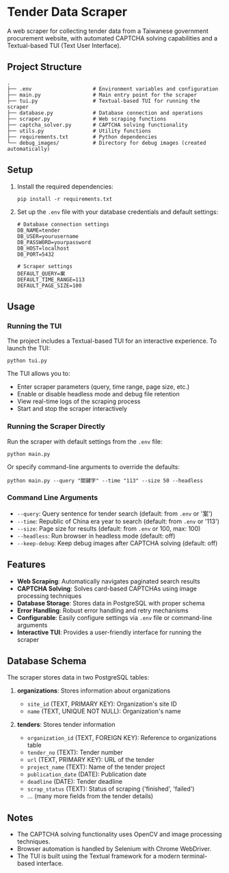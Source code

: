 # Tender Data Scraper

A web scraper for collecting tender data from a Taiwanese government procurement website, with automated CAPTCHA solving capabilities and a Textual-based TUI (Text User Interface).

## Project Structure

```
.
├── .env                    # Environment variables and configuration
├── main.py                 # Main entry point for the scraper
├── tui.py                  # Textual-based TUI for running the scraper
├── database.py             # Database connection and operations
├── scraper.py              # Web scraping functions
├── captcha_solver.py       # CAPTCHA solving functionality
├── utils.py                # Utility functions
├── requirements.txt        # Python dependencies
└── debug_images/           # Directory for debug images (created automatically)
```

## Setup

1. Install the required dependencies:
   ```
   pip install -r requirements.txt
   ```

2. Set up the `.env` file with your database credentials and default settings:
   ```env
   # Database connection settings
   DB_NAME=tender
   DB_USER=yourusername
   DB_PASSWORD=yourpassword
   DB_HOST=localhost
   DB_PORT=5432

   # Scraper settings
   DEFAULT_QUERY=案
   DEFAULT_TIME_RANGE=113
   DEFAULT_PAGE_SIZE=100
   ```

## Usage

### Running the TUI

The project includes a Textual-based TUI for an interactive experience. To launch the TUI:
```
python tui.py
```

The TUI allows you to:
- Enter scraper parameters (query, time range, page size, etc.)
- Enable or disable headless mode and debug file retention
- View real-time logs of the scraping process
- Start and stop the scraper interactively

### Running the Scraper Directly

Run the scraper with default settings from the `.env` file:
```
python main.py
```

Or specify command-line arguments to override the defaults:
```
python main.py --query "關鍵字" --time "113" --size 50 --headless
```

### Command Line Arguments

- `--query`: Query sentence for tender search (default: from `.env` or '案')
- `--time`: Republic of China era year to search (default: from `.env` or '113')
- `--size`: Page size for results (default: from `.env` or 100, max: 100)
- `--headless`: Run browser in headless mode (default: off)
- `--keep-debug`: Keep debug images after CAPTCHA solving (default: off)

## Features

- **Web Scraping**: Automatically navigates paginated search results
- **CAPTCHA Solving**: Solves card-based CAPTCHAs using image processing techniques
- **Database Storage**: Stores data in PostgreSQL with proper schema
- **Error Handling**: Robust error handling and retry mechanisms
- **Configurable**: Easily configure settings via `.env` file or command-line arguments
- **Interactive TUI**: Provides a user-friendly interface for running the scraper

## Database Schema

The scraper stores data in two PostgreSQL tables:

1. **organizations**: Stores information about organizations
   - `site_id` (TEXT, PRIMARY KEY): Organization's site ID
   - `name` (TEXT, UNIQUE NOT NULL): Organization's name

2. **tenders**: Stores tender information
   - `organization_id` (TEXT, FOREIGN KEY): Reference to organizations table
   - `tender_no` (TEXT): Tender number
   - `url` (TEXT, PRIMARY KEY): URL of the tender
   - `project_name` (TEXT): Name of the tender project
   - `publication_date` (DATE): Publication date
   - `deadline` (DATE): Tender deadline
   - `scrap_status` (TEXT): Status of scraping ('finished', 'failed')
   - ... (many more fields from the tender details)

## Notes

- The CAPTCHA solving functionality uses OpenCV and image processing techniques.
- Browser automation is handled by Selenium with Chrome WebDriver.
- The TUI is built using the Textual framework for a modern terminal-based interface.